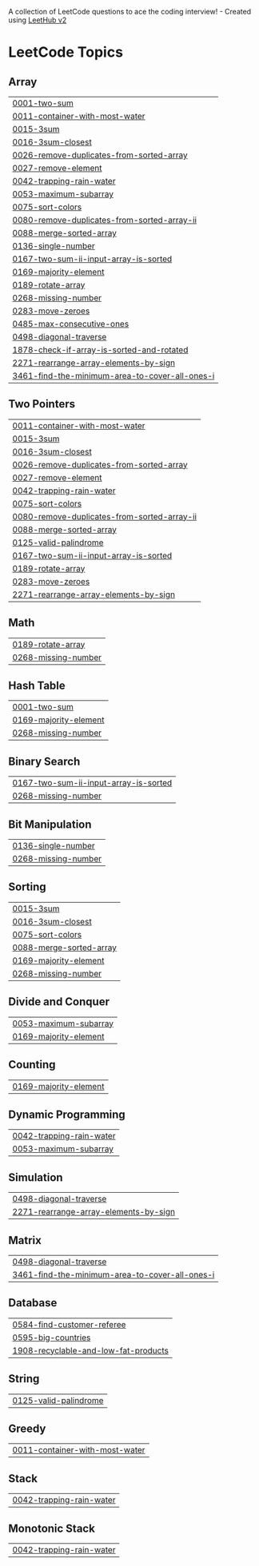 A collection of LeetCode questions to ace the coding interview! - Created using [LeetHub v2](https://github.com/arunbhardwaj/LeetHub-2.0)
<!---LeetCode Topics Start-->
# LeetCode Topics
## Array
|  |
| ------- |
| [0001-two-sum](https://github.com/HaardikMishra020/Solved-Leetcode/tree/master/0001-two-sum) |
| [0011-container-with-most-water](https://github.com/HaardikMishra020/Solved-Leetcode/tree/master/0011-container-with-most-water) |
| [0015-3sum](https://github.com/HaardikMishra020/Solved-Leetcode/tree/master/0015-3sum) |
| [0016-3sum-closest](https://github.com/HaardikMishra020/Solved-Leetcode/tree/master/0016-3sum-closest) |
| [0026-remove-duplicates-from-sorted-array](https://github.com/HaardikMishra020/Solved-Leetcode/tree/master/0026-remove-duplicates-from-sorted-array) |
| [0027-remove-element](https://github.com/HaardikMishra020/Solved-Leetcode/tree/master/0027-remove-element) |
| [0042-trapping-rain-water](https://github.com/HaardikMishra020/Solved-Leetcode/tree/master/0042-trapping-rain-water) |
| [0053-maximum-subarray](https://github.com/HaardikMishra020/Solved-Leetcode/tree/master/0053-maximum-subarray) |
| [0075-sort-colors](https://github.com/HaardikMishra020/Solved-Leetcode/tree/master/0075-sort-colors) |
| [0080-remove-duplicates-from-sorted-array-ii](https://github.com/HaardikMishra020/Solved-Leetcode/tree/master/0080-remove-duplicates-from-sorted-array-ii) |
| [0088-merge-sorted-array](https://github.com/HaardikMishra020/Solved-Leetcode/tree/master/0088-merge-sorted-array) |
| [0136-single-number](https://github.com/HaardikMishra020/Solved-Leetcode/tree/master/0136-single-number) |
| [0167-two-sum-ii-input-array-is-sorted](https://github.com/HaardikMishra020/Solved-Leetcode/tree/master/0167-two-sum-ii-input-array-is-sorted) |
| [0169-majority-element](https://github.com/HaardikMishra020/Solved-Leetcode/tree/master/0169-majority-element) |
| [0189-rotate-array](https://github.com/HaardikMishra020/Solved-Leetcode/tree/master/0189-rotate-array) |
| [0268-missing-number](https://github.com/HaardikMishra020/Solved-Leetcode/tree/master/0268-missing-number) |
| [0283-move-zeroes](https://github.com/HaardikMishra020/Solved-Leetcode/tree/master/0283-move-zeroes) |
| [0485-max-consecutive-ones](https://github.com/HaardikMishra020/Solved-Leetcode/tree/master/0485-max-consecutive-ones) |
| [0498-diagonal-traverse](https://github.com/HaardikMishra020/Solved-Leetcode/tree/master/0498-diagonal-traverse) |
| [1878-check-if-array-is-sorted-and-rotated](https://github.com/HaardikMishra020/Solved-Leetcode/tree/master/1878-check-if-array-is-sorted-and-rotated) |
| [2271-rearrange-array-elements-by-sign](https://github.com/HaardikMishra020/Solved-Leetcode/tree/master/2271-rearrange-array-elements-by-sign) |
| [3461-find-the-minimum-area-to-cover-all-ones-i](https://github.com/HaardikMishra020/Solved-Leetcode/tree/master/3461-find-the-minimum-area-to-cover-all-ones-i) |
## Two Pointers
|  |
| ------- |
| [0011-container-with-most-water](https://github.com/HaardikMishra020/Solved-Leetcode/tree/master/0011-container-with-most-water) |
| [0015-3sum](https://github.com/HaardikMishra020/Solved-Leetcode/tree/master/0015-3sum) |
| [0016-3sum-closest](https://github.com/HaardikMishra020/Solved-Leetcode/tree/master/0016-3sum-closest) |
| [0026-remove-duplicates-from-sorted-array](https://github.com/HaardikMishra020/Solved-Leetcode/tree/master/0026-remove-duplicates-from-sorted-array) |
| [0027-remove-element](https://github.com/HaardikMishra020/Solved-Leetcode/tree/master/0027-remove-element) |
| [0042-trapping-rain-water](https://github.com/HaardikMishra020/Solved-Leetcode/tree/master/0042-trapping-rain-water) |
| [0075-sort-colors](https://github.com/HaardikMishra020/Solved-Leetcode/tree/master/0075-sort-colors) |
| [0080-remove-duplicates-from-sorted-array-ii](https://github.com/HaardikMishra020/Solved-Leetcode/tree/master/0080-remove-duplicates-from-sorted-array-ii) |
| [0088-merge-sorted-array](https://github.com/HaardikMishra020/Solved-Leetcode/tree/master/0088-merge-sorted-array) |
| [0125-valid-palindrome](https://github.com/HaardikMishra020/Solved-Leetcode/tree/master/0125-valid-palindrome) |
| [0167-two-sum-ii-input-array-is-sorted](https://github.com/HaardikMishra020/Solved-Leetcode/tree/master/0167-two-sum-ii-input-array-is-sorted) |
| [0189-rotate-array](https://github.com/HaardikMishra020/Solved-Leetcode/tree/master/0189-rotate-array) |
| [0283-move-zeroes](https://github.com/HaardikMishra020/Solved-Leetcode/tree/master/0283-move-zeroes) |
| [2271-rearrange-array-elements-by-sign](https://github.com/HaardikMishra020/Solved-Leetcode/tree/master/2271-rearrange-array-elements-by-sign) |
## Math
|  |
| ------- |
| [0189-rotate-array](https://github.com/HaardikMishra020/Solved-Leetcode/tree/master/0189-rotate-array) |
| [0268-missing-number](https://github.com/HaardikMishra020/Solved-Leetcode/tree/master/0268-missing-number) |
## Hash Table
|  |
| ------- |
| [0001-two-sum](https://github.com/HaardikMishra020/Solved-Leetcode/tree/master/0001-two-sum) |
| [0169-majority-element](https://github.com/HaardikMishra020/Solved-Leetcode/tree/master/0169-majority-element) |
| [0268-missing-number](https://github.com/HaardikMishra020/Solved-Leetcode/tree/master/0268-missing-number) |
## Binary Search
|  |
| ------- |
| [0167-two-sum-ii-input-array-is-sorted](https://github.com/HaardikMishra020/Solved-Leetcode/tree/master/0167-two-sum-ii-input-array-is-sorted) |
| [0268-missing-number](https://github.com/HaardikMishra020/Solved-Leetcode/tree/master/0268-missing-number) |
## Bit Manipulation
|  |
| ------- |
| [0136-single-number](https://github.com/HaardikMishra020/Solved-Leetcode/tree/master/0136-single-number) |
| [0268-missing-number](https://github.com/HaardikMishra020/Solved-Leetcode/tree/master/0268-missing-number) |
## Sorting
|  |
| ------- |
| [0015-3sum](https://github.com/HaardikMishra020/Solved-Leetcode/tree/master/0015-3sum) |
| [0016-3sum-closest](https://github.com/HaardikMishra020/Solved-Leetcode/tree/master/0016-3sum-closest) |
| [0075-sort-colors](https://github.com/HaardikMishra020/Solved-Leetcode/tree/master/0075-sort-colors) |
| [0088-merge-sorted-array](https://github.com/HaardikMishra020/Solved-Leetcode/tree/master/0088-merge-sorted-array) |
| [0169-majority-element](https://github.com/HaardikMishra020/Solved-Leetcode/tree/master/0169-majority-element) |
| [0268-missing-number](https://github.com/HaardikMishra020/Solved-Leetcode/tree/master/0268-missing-number) |
## Divide and Conquer
|  |
| ------- |
| [0053-maximum-subarray](https://github.com/HaardikMishra020/Solved-Leetcode/tree/master/0053-maximum-subarray) |
| [0169-majority-element](https://github.com/HaardikMishra020/Solved-Leetcode/tree/master/0169-majority-element) |
## Counting
|  |
| ------- |
| [0169-majority-element](https://github.com/HaardikMishra020/Solved-Leetcode/tree/master/0169-majority-element) |
## Dynamic Programming
|  |
| ------- |
| [0042-trapping-rain-water](https://github.com/HaardikMishra020/Solved-Leetcode/tree/master/0042-trapping-rain-water) |
| [0053-maximum-subarray](https://github.com/HaardikMishra020/Solved-Leetcode/tree/master/0053-maximum-subarray) |
## Simulation
|  |
| ------- |
| [0498-diagonal-traverse](https://github.com/HaardikMishra020/Solved-Leetcode/tree/master/0498-diagonal-traverse) |
| [2271-rearrange-array-elements-by-sign](https://github.com/HaardikMishra020/Solved-Leetcode/tree/master/2271-rearrange-array-elements-by-sign) |
## Matrix
|  |
| ------- |
| [0498-diagonal-traverse](https://github.com/HaardikMishra020/Solved-Leetcode/tree/master/0498-diagonal-traverse) |
| [3461-find-the-minimum-area-to-cover-all-ones-i](https://github.com/HaardikMishra020/Solved-Leetcode/tree/master/3461-find-the-minimum-area-to-cover-all-ones-i) |
## Database
|  |
| ------- |
| [0584-find-customer-referee](https://github.com/HaardikMishra020/Solved-Leetcode/tree/master/0584-find-customer-referee) |
| [0595-big-countries](https://github.com/HaardikMishra020/Solved-Leetcode/tree/master/0595-big-countries) |
| [1908-recyclable-and-low-fat-products](https://github.com/HaardikMishra020/Solved-Leetcode/tree/master/1908-recyclable-and-low-fat-products) |
## String
|  |
| ------- |
| [0125-valid-palindrome](https://github.com/HaardikMishra020/Solved-Leetcode/tree/master/0125-valid-palindrome) |
## Greedy
|  |
| ------- |
| [0011-container-with-most-water](https://github.com/HaardikMishra020/Solved-Leetcode/tree/master/0011-container-with-most-water) |
## Stack
|  |
| ------- |
| [0042-trapping-rain-water](https://github.com/HaardikMishra020/Solved-Leetcode/tree/master/0042-trapping-rain-water) |
## Monotonic Stack
|  |
| ------- |
| [0042-trapping-rain-water](https://github.com/HaardikMishra020/Solved-Leetcode/tree/master/0042-trapping-rain-water) |
<!---LeetCode Topics End-->